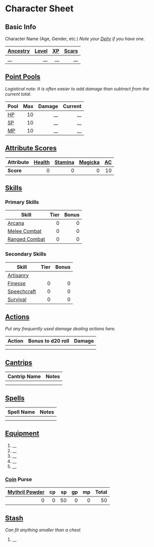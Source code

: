 # Character Sheet

## Basic Info

Character Name (Age, Gender, etc.)
*Note your [Deity](../Magic/Deities.md) if you have one.*

| [Ancestry](../Player%20Characters/Ancenstries/Ancestry.md) | [Level](../Player%20Characters/Progression/Level.md) | [XP](../Player%20Characters/Progression/Experience%20Points.md) | [Scars](../Player%20Characters/Progression/Scars.md) |
| :--------------------------------------------------------- | ---------------------------------------------------: | --------------------------------------------------------------: | ---------------------------------------------------: |
| __                                                         |                                                   __ |                                                              __ |                                                   __ |

## [Point Pools](../Player%20Characters/Point%20Pools/Point%20Pools.md)

*Logistical note: It is often easier to add damage than subtract from the current total.*

| **Pool**                                                       | Max | Damage | Current |
| :------------------------------------------------------------- | --: | -----: | ------: |
| [HP](../Player%20Characters/Point%20Pools/Health%20Points.md)  |  10 |     __ |      __ |
| [SP](../Player%20Characters/Point%20Pools/Stamina%20Points.md) |  10 |     __ |      __ |
| [MP](../Player%20Characters/Point%20Pools/Magicka%20Points.md) |  10 |     __ |      __ |

## [Attribute Scores](../Player%20Characters/Attributes/Attribute%20Scores.md)

| Attribute | [Health](../Player%20Characters/Attributes/Health.md) | [Stamina](../Player%20Characters/Attributes/Stamina.md) | [Magicka](../Player%20Characters/Attributes/Magicka.md) | [AC](../Player%20Characters/Derived%20Statistics/Armor%20Class.md) |
| :-------- | ----------------------------------------------------: | ------------------------------------------------------: | ------------------------------------------------------: | -----------------------------------------------------------------: |
| **Score** |                                                     0 |                                                       0 |                                                       0 |                                                                 10 |

## [Skills](../Player%20Characters/Skills/Skills.md)

### Primary Skills

| Skill                                                                              | Tier | Bonus |
| ---------------------------------------------------------------------------------- | ---: | ----: |
| [Arcana](../Player%20Characters/Skills/Primary%20Skills/Arcana.md)                 |    0 |     0 |
| [Melee Combat](../Player%20Characters/Skills/Primary%20Skills/Melee%20Combat.md)   |    0 |     0 |
| [Ranged Combat](../Player%20Characters/Skills/Primary%20Skills/Ranged%20Combat.md) |    0 |     0 |

### Secondary Skills

| Skill                                                                          | Tier | Bonus |
| ------------------------------------------------------------------------------ | ---: | ----: |
| [Artisanry](../Player%20Characters/Skills/Secondary%20Skills/Artisanry.md)     |      |       |
| [Finesse](../Player%20Characters/Skills/Secondary%20Skills/Finesse.md)         |    0 |     0 |
| [Speechcraft](../Player%20Characters/Skills/Secondary%20Skills/Speechcraft.md) |    0 |     0 |
| [Survival](../Player%20Characters/Skills/Secondary%20Skills/Survival.md)       |    0 |     0 |

## [Actions](../Game%20Procedures/Core%20Procedures/Action.md)

*Put any frequently used damage dealing actions here.*

| Action | Bonus to d20 roll | Damage |
| ------ | ----------------: | -----: |
|        |                   |        |
|        |                   |        |

## [Cantrips](../Magic/Spells/Spells%20by%20Level/Cantrips/{Cantrips}.md)

| Cantrip Name | Notes |
| ------------ | ----- |
|              |       |
|              |       |

## [Spells](../Magic/Spells.md)

| Spell Name | Notes |
| ---------- | ----- |
|            |       |
|            |       |

## [Equipment](../Player%20Characters/Inventory/Equipment.md)

1. __
2. __
3. __
4. __
5. __

### [Coin](../Resources%20for%20GMs/Economy/Coins.md) Purse

| [Mythril Powder](../Magic/Spellcasting/Mythril.md) |  cp |  sp |  gp |  mp | Total |
| -------------------------------------------------: | --: | --: | --: | --: | ----: |
|                                                  0 |   0 |  50 |   0 |   0 |    50 |

## [Stash](../Player%20Characters/Inventory/Stash.md)

*Can fit anything smaller than a chest*

1. __
